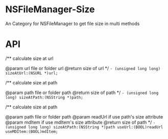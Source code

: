 # NSFileManager-Size
An Category for NSFileManager to get file size in multi methods

# API
/**
 calculate size at url

 @param url file or folder url
 @return size of url
 */
`- (unsigned long long) sizeAtUrl:(NSURL *)url;`


/**
 calculate size at path

 @param path file or folder path
 @return size of path
 */
`- (unsigned long long) sizeAtPath:(NSString *)path;`


/**
 calculate size at path

 @param path file or folder path
 @param readUrl if use path's size attribute
 @param mdItem if use mdItem's size attribute
 @return size of path
 */
`- (unsigned long long) sizeAtPath:(NSString *)path useUrl:(BOOL)readUrl useMDItem:(BOOL)mdItem;`

